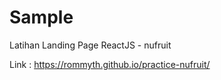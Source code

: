 # Sample
Latihan Landing Page ReactJS - nufruit

Link : https://rommyth.github.io/practice-nufruit/
